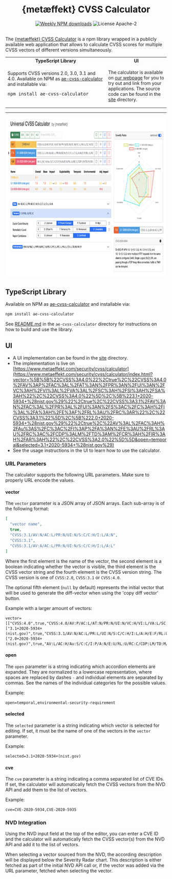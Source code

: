 <div align="center">
	<h1>{metæffekt} CVSS Calculator</h1>
    <a href="https://www.npmjs.com/package/ae-cvss-calculator"><img src="https://img.shields.io/npm/dm/ae-cvss-calculator?style=for-the-badge&label=npm%20downloads" alt="Weekly NPM downloads"></a>
	<img src="https://img.shields.io/github/license/org-metaeffekt/metaeffekt-universal-cvss-calculator?style=for-the-badge" alt="License Apache-2">
</div>

<br>

The
[{metæffekt} CVSS Calculator](https://www.metaeffekt.com/security/cvss/calculator/index.html?vector=%5B%5B%22CVSS%3A4.0%22%2Ctrue%2C%22CVSS%3A4.0%2FAV%3AP%2FAC%3AL%2FAT%3AN%2FPR%3AN%2FUI%3AN%2FVC%3AH%2FVI%3AL%2FVA%3AL%2FSC%3AH%2FSI%3AH%2FSA%3AH%22%2C%22CVSS%3A4.0%22%5D%2C%5B%223.1+2020-5934+%28nist.gov%29%22%2Ctrue%2C%22CVSS%3A3.1%2FAV%3AN%2FAC%3AL%2FPR%3AL%2FUI%3AN%2FS%3AC%2FC%3AH%2FI%3AL%2FA%3AH%2FE%3AF%2FRL%3AU%2FRC%3AR%22%2C%22CVSS%3A3.1%22%5D%2C%5B%222.0+2020-5934+%28nist.gov%29%22%2Ctrue%2C%22AV%3AL%2FAC%3AH%2FAu%3AS%2FC%3AC%2FI%3AP%2FA%3AN%2FE%3AU%2FRL%3AU%2FRC%3AC%2FCDP%3ALM%2FTD%3AM%2FCR%3AH%2FIR%3AH%2FAR%3AH%22%2C%22CVSS%3A2.0%22%5D%5D&open=temporal&selected=3.1+2020-5934+%28nist.gov%29)
is a npm library wrapped in a publicly available web application that allows to calculate CVSS scores for multiple CVSS
vectors of different versions simultaneously.

<table>
  <tr>
    <td align="center">
      <b>TypeScript Library</b>
    </td>
    <td align="center">
      <b>UI</b>
    </td>
  </tr>
  <tr>
    <td>
      Supports CVSS versions 2.0, 3.0, 3.1 and 4.0.
      Available on NPM as <a target="_blank" href="https://www.npmjs.com/package/ae-cvss-calculator">ae-cvss-calculator</a> and installable via:
      <pre>npm install ae-cvss-calculator</pre>
    </td>
    <td>
      <p>
        The calculator is available on <a target="_blank" href="https://www.metaeffekt.com/security/cvss/calculator/index.html?vector=%5B%5B%22CVSS%3A4.0%22%2Ctrue%2C%22CVSS%3A4.0%2FAV%3AP%2FAC%3AL%2FAT%3AN%2FPR%3AN%2FUI%3AN%2FVC%3AH%2FVI%3AL%2FVA%3AL%2FSC%3AH%2FSI%3AH%2FSA%3AH%22%2C%22CVSS%3A4.0%22%5D%2C%5B%223.1+2020-5934+%28nist.gov%29%22%2Ctrue%2C%22CVSS%3A3.1%2FAV%3AN%2FAC%3AL%2FPR%3AL%2FUI%3AN%2FS%3AC%2FC%3AH%2FI%3AL%2FA%3AH%2FE%3AF%2FRL%3AU%2FRC%3AR%22%2C%22CVSS%3A3.1%22%5D%2C%5B%222.0+2020-5934+%28nist.gov%29%22%2Ctrue%2C%22AV%3AL%2FAC%3AH%2FAu%3AS%2FC%3AC%2FI%3AP%2FA%3AN%2FE%3AU%2FRL%3AU%2FRC%3AC%2FCDP%3ALM%2FTD%3AM%2FCR%3AH%2FIR%3AH%2FAR%3AH%22%2C%22CVSS%3A2.0%22%5D%5D&open=temporal&selected=3.1+2020-5934+%28nist.gov%29">our webpage</a> for you to try out and link from your applications.
        The source code can be found in the <a href="site">site</a> directory.
      </p>
    </td>
  </tr>
</table>

---

<img alt="calculator-preview.png" height="500px" src="site/img/calculator-preview.png"/>

## TypeScript Library

Available on NPM as [ae-cvss-calculator](https://www.npmjs.com/package/ae-cvss-calculator) and installable via:

```bash
npm install ae-cvss-calculator
```

See [README.md](ae-cvss-calculator/README.md) in the `ae-cvss-calculator` directory for instructions on how to build and
use the library.

## UI

- A UI implementation can be found in the [site](site) directory.
- The implementation is live on
  [https://www.metaeffekt.com/security/cvss/calculator](https://www.metaeffekt.com/security/cvss/calculator/index.html?vector=%5B%5B%22CVSS%3A4.0%22%2Ctrue%2C%22CVSS%3A4.0%2FAV%3AP%2FAC%3AL%2FAT%3AN%2FPR%3AN%2FUI%3AN%2FVC%3AH%2FVI%3AL%2FVA%3AL%2FSC%3AH%2FSI%3AH%2FSA%3AH%22%2C%22CVSS%3A4.0%22%5D%2C%5B%223.1+2020-5934+%28nist.gov%29%22%2Ctrue%2C%22CVSS%3A3.1%2FAV%3AN%2FAC%3AL%2FPR%3AL%2FUI%3AN%2FS%3AC%2FC%3AH%2FI%3AL%2FA%3AH%2FE%3AF%2FRL%3AU%2FRC%3AR%22%2C%22CVSS%3A3.1%22%5D%2C%5B%222.0+2020-5934+%28nist.gov%29%22%2Ctrue%2C%22AV%3AL%2FAC%3AH%2FAu%3AS%2FC%3AC%2FI%3AP%2FA%3AN%2FE%3AU%2FRL%3AU%2FRC%3AC%2FCDP%3ALM%2FTD%3AM%2FCR%3AH%2FIR%3AH%2FAR%3AH%22%2C%22CVSS%3A2.0%22%5D%5D&open=temporal&selected=3.1+2020-5934+%28nist.gov%29)
- See the usage instructions in the UI to learn how to use the calculator.

### URL Parameters

The calculator supports the following URL parameters.
Make sure to properly URL encode the values.

#### vector

The `vector` parameter is a JSON array of JSON arrays. Each sub-array is of the following format:

```json
[
  "vector name",
  true,
  "CVSS:3.1/AV:N/AC:L/PR:N/UI:N/S:C/C:H/I:L/A:N",
  "CVSS:3.1",
  "CVSS:3.1/AV:A/AC:L/PR:N/UI:N/S:C/C:H/I:L/A:L"
]
```

Where the first element is the name of the vector, the second element is a boolean indicating whether the vector is
visible, the third element is the CVSS vector string and the fourth element is the CVSS version string.
The CVSS version is one of `CVSS:2.0`, `CVSS:3.1` or `CVSS:4.0`.

The optional fifth element (`null` by default) represents the initial vector that will be used to generate the
diff-vector when using the 'copy diff vector' button.

Example with a larger amount of vectors:

```
vector=[["CVSS:4.0",true,"CVSS:4.0/AV:P/AC:L/AT:N/PR:N/UI:N/VC:H/VI:L/VA:L/SC:H/SI:H/SA:H","CVSS:4.0","CVSS:4.0/AV:P/AC:L/AT:N/PR:N/UI:N/VC:H/VI:L/VA:L/SC:H/SI:H/SA:L"],["3.1+2020-5934+(nist.gov)",true,"CVSS:3.1/AV:N/AC:L/PR:L/UI:N/S:C/C:H/I:L/A:H/E:F/RL:U/RC:R","CVSS:3.1"],["2.0+2020-5934+(nist.gov)",true,"AV:L/AC:H/Au:S/C:C/I:P/A:N/E:U/RL:U/RC:C/CDP:LM/TD:M/CR:H/IR:H/AR:H","CVSS:2.0"]]
```

#### open

The `open` parameter is a string indicating which accordion elements are expanded.
They are normalized to a lowercase representation, where spaces are replaced by dashes `-` and individual elements are
separated by commas.
See the names of the individual categories for the possible values.

Example:

```
open=temporal,environmental-security-requirement
```

#### selected

The `selected` parameter is a string indicating which vector is selected for editing.
If set, it must be the name of one of the vectors in the `vector` parameter.

Example:

```
selected=3.1+2020-5934+(nist.gov)
```

#### cve

The `cve` parameter is a string indicating a comma separated list of CVE IDs.
If set, the calculator will automatically fetch the CVSS vectors from the NVD API and add them to the list of vectors.

Example:

```
cve=CVE-2020-5934,CVE-2020-5935
```

### NVD Integration

Using the NVD input field at the top of the editor, you can enter a CVE ID and the calculator will automatically fetch
the CVSS vector(s) from the NVD API and add it to the list of vectors.

When selecting a vector sourced from the NVD, the according description will be displayed below the Severity Radar
chart.
This description is either fetched as part of the initial NVD API call or, if the vector was added via the URL
parameter, fetched when selecting the vector.
